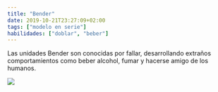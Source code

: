 ```yaml
---
title: "Bender"
date: 2019-10-21T23:27:09+02:00
tags: ["modelo en serie"]
habilidades: ["doblar", "beber"]
---
```

Las unidades Bender son conocidas por fallar, desarrollando extraños comportamientos como beber alcohol, fumar y hacerse amigo de los humanos.

![](/images/bender.png)